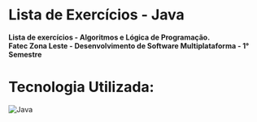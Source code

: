 # Lista de Exercícios - Java

**Lista de exercícios - Algoritmos e Lógica de Programação.<br>
Fatec Zona Leste - Desenvolvimento de Software Multiplataforma - 1° Semestre<br>**

# Tecnologia Utilizada:<br>
![Java](https://img.shields.io/badge/java-%23ED8B00.svg?style=for-the-badge&logo=openjdk&logoColor=white)
